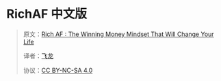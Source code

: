 # RichAF 中文版

> 原文：[Rich AF : The Winning Money Mindset That Will Change Your Life](https://annas-archive.org/md5/9a7ea32f90b1b14495ab3bb2c49ee547)
> 
> 译者：[飞龙](https://github.com/wizardforcel)
> 
> 协议：[CC BY-NC-SA 4.0](https://creativecommons.org/licenses/by-nc-sa/4.0/)